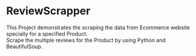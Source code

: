 # ReviewScrapper
This Project demonstrates the scraping the data from Ecommerce website specially for a specified Product.  
Scrape the multiple reviews for the Product by using Python and BeautifulSoup.
